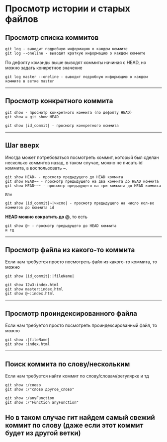 # Просмотр истории и старых файлов

## Просмотр списка коммитов

    git log - выводит подробную информацию о каждом коммите
    git log --oneline - выводит краткую информацию о каждом коммите

По дефолту команды выше выводят коммиты начиная с HEAD, но можно задать конкретное значение

    git log master --oneline - выводит подробную информацию о каждом коммите в ветке master

---

## Просмотр конкретного коммита

    git show - просмотр конкретного коммита (по дефолту HEAD)
    git show = git show HEAD

    git show |id_commit| - просмотр конкретного коммита
---

## Шаг вверх
Иногда может потребоваться посмотреть коммит, который был сделан несколько коммитов назад, в таком случае, можно не писать id коммита, а воспользовать ~. 

    git show HEAD~ - просмотр предыдущего до HEAD коммита
    git show HEAD~~ - просмотр предыдущего на два коммита до HEAD коммита
    git show HEAD~~~ - просмотр предыдущего на три коммита до HEAD коммита

    Или

    git show |id_commit|~|число| - просмотр предыдущего на число кол-во коммитов до коммита id

__HEAD можно сократить до @__, то есть

    git show @~ - просмотр предыдущего до HEAD коммита 
    и тд
---

## Просмотр файла из какого-то коммита
Если нам требуется просто посмотреть файл из какого-то коммита, то можно

    git show |id_commit|:|fileName|

    git show 12w3:index.html
    git show master:index.html
    git show @~:index.html
---

## Просмотр проиндексированного файла
Если нам требуется просто посмотреть проиндексированный файл, то можно

    git show :|fileName|
    git show :index.html
---

## Поиск коммита по слову/нескольким
Если нам требуется найти коммит по слову/словам/регулярке и тд

    git show :/слово
    git show :/"слово другое_слово"
    
    git show :/anyFunction
    git show :/"Function anyFunction"

Но в таком случае гит найдем самый свежий коммит по слову (даже если этот коммит будет из другой ветки)
---

